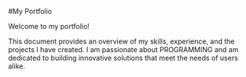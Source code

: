 #My Portfolio 

Welcome to my portfolio! 

This document provides an overview of my skills, experience, and the projects I have created. I am passionate about PROGRAMMING and am dedicated to building innovative solutions that meet the needs of users alike.